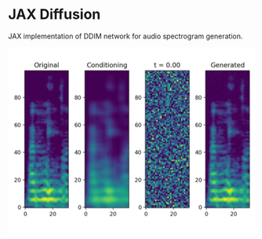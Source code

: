 # JAX Diffusion

JAX implementation of DDIM network for audio spectrogram generation.

![Animation of the diffusion process](diffusion.webp)

